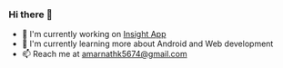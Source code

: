 ### Hi there 👋

<!--
**Amar-2003/Amar-2003** is a ✨ _special_ ✨ repository because its `README.md` (this file) appears on your GitHub profile.

Here are some ideas to get you started:

- 🔭 I’m currently working on ...
- 🌱 I’m currently learning ...
- 👯 I’m looking to collaborate on ...
- 🤔 I’m looking for help with ...
- 💬 Ask me about ...
- 📫 How to reach me: ...
- 😄 Pronouns: ...
- ⚡ Fun fact: ...
-->
- 🔭  I'm currently working on <a href="https://github.com/TheInsightDevelopers/InsightAndroid">Insight App</a>
- 🌱 I'm currently learning more about Android and Web development
- 📫 Reach me at amarnathk5674@gmail.com
